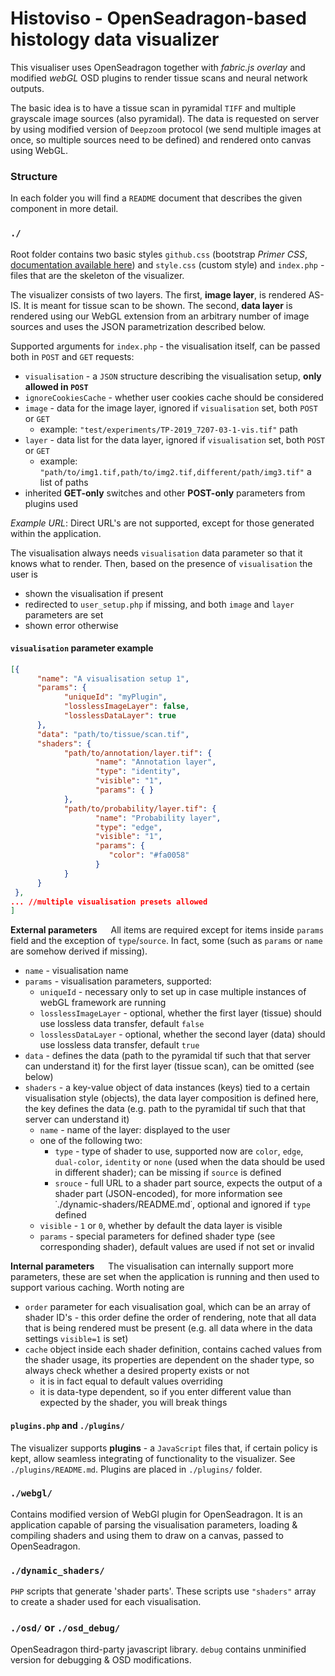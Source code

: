 # Histoviso - OpenSeadragon-based histology data visualizer

This visualiser uses OpenSeadragon together with _fabric.js overlay_ and modified _webGL_ OSD plugins to render 
tissue scans and neural network outputs.

The basic idea is to have a tissue scan in pyramidal `TIFF` and multiple grayscale image sources (also pyramidal).
The data is requested on server by using modified version of `Deepzoom` protocol (we send multiple images at once, so
multiple sources need to be defined) and rendered onto canvas using WebGL.


### Structure

In each folder you will find a `README` document that describes the given component in more detail.

### `./`
Root folder contains two basic styles `github.css` (bootstrap _Primer CSS_, [documentation available here](https://primer.style/css)) and `style.css` (custom style) and `index.php` - files 
that are the skeleton of the visualizer. 

The visualizer consists of two layers. The first, **image layer**, is rendered AS-IS. It is meant for tissue scan
to be shown. The second, **data layer** is rendered using our WebGL extension from an arbitrary number of image sources
 and uses the JSON parametrization described below.

Supported arguments for `index.php` - the visualisation itself, can be passed both in `POST` and `GET` requests:
- `visualisation` - a `JSON` structure describing the visualisation setup, **only allowed in `POST`**
- `ignoreCookiesCache` - whether user cookies cache should be considered
- `image` - data for the image layer, ignored if `visualisation` set, both `POST` or `GET`
    - example: `"test/experiments/TP-2019_7207-03-1-vis.tif"` path
- `layer` - data list for the data layer, ignored if `visualisation` set, both `POST` or `GET`
    - example: `"path/to/img1.tif,path/to/img2.tif,different/path/img3.tif"` a list of paths
- inherited **GET-only** switches and other **POST-only** parameters from plugins used

_Example URL_: Direct URL's are not supported, except for those generated within the application.



The visualisation always needs `visualisation` data parameter so that it knows what to render.
Then, based on the presence of `visualisation` the user is
- shown the visualisation if present
- redirected to `user_setup.php` if missing, and both `image` and `layer` parameters are set
- shown error otherwise

#### ``visualisation`` parameter example
````JSON
[{    
      "name": "A visualisation setup 1",
      "params": {
            "uniqueId": "myPlugin",
            "losslessImageLayer": false,
            "losslessDataLayer": true
      }, 
      "data": "path/to/tissue/scan.tif",
      "shaders": {
            "path/to/annotation/layer.tif": { 
                   "name": "Annotation layer",
                   "type": "identity", 
                   "visible": "1", 
                   "params": { }
            },
            "path/to/probability/layer.tif": {
                   "name": "Probability layer",
                   "type": "edge", 
                   "visible": "1", 
                   "params": { 
                      "color": "#fa0058"
                   }
            }
      }
 },
... //multiple visualisation presets allowed
]
````
**External parameters** &emsp;
All items are required except for items inside `params` field and the exception of `type`/`source`. 
In fact, some (such as `params` or `name` are somehow derived if missing).
- `name` - visualisation name
- `params` - visualisation parameters, supported:
    - `uniqueId` - necessary only to set up in case multiple instances of webGL framework are running
    - `losslessImageLayer` - optional, whether the first layer (tissue) should use lossless data transfer, default `false`
    - `losslessDataLayer` - optional, whether the second layer (data) should use lossless data transfer, default `true`
- `data` - defines the data (path to the pyramidal tif such that that server can understand it) for the first layer (tissue scan), can be omitted (see below)
- `shaders` - a key-value object of data instances (keys) tied to a certain visualisation style (objects), the data layer composition is defined here, 
the key defines the data (e.g. path to the pyramidal tif such that that server can understand it)
    - `name` - name of the layer: displayed to the user
    - one of the following two:
        - `type` - type of shader to use, supported now are `color`, `edge`, `dual-color`, `identity` or `none` (used when the data should be used in different shader); can be missing if `source` is defined
        - `srouce` - full URL to a shader part source, expects the output of a shader part (JSON-encoded), for more information see ˙./dynamic-shaders/README.md˙, optional and ignored if `type` defined
    - `visible` -  `1` or `0`, whether by default the data layer is visible
    - `params` - special parameters for defined shader type (see corresponding shader), default values are used if not set or invalid

**Internal parameters** &emsp;
The visualisation can internally support more parameters, these are set when the application is running and then used to
support various caching. Worth noting are
- `order` parameter for each visualisation goal, which can be an array of shader ID's - this order define the order of rendering, note that all data that is being
rendered must be present (e.g. all data where in the data settings `visible=1` is set)
- `cache` object inside each shader definition, contains cached values from the shader usage, its properties are dependent on the
shader type, so always check whether a desired property exists or not
    - it is in fact equal to default values overriding
    - it is data-type dependent, so if you enter different value than expected by the shader, you will break things
    

####  `plugins.php` and `./plugins/`
The visualizer supports **plugins** - a `JavaScript` files that, if certain policy is kept, allow seamless integrating 
of functionality to the visualizer. See `./plugins/README.md`. Plugins are placed in `./plugins/` folder.

### `./webgl/`
Contains modified version of WebGl plugin for OpenSeadragon. It is an application capable of parsing the visualisation
parameters, loading & compiling shaders and using them to draw on a canvas, passed to OpenSeadragon.

### `./dynamic_shaders/`
`PHP` scripts that generate 'shader parts'. These scripts use `"shaders"` array to create a shader used for each visualisation.

### `./osd/` or `./osd_debug/`
OpenSeadragon third-party javascript library. `debug` contains unminified version for debugging & OSD modifications.
